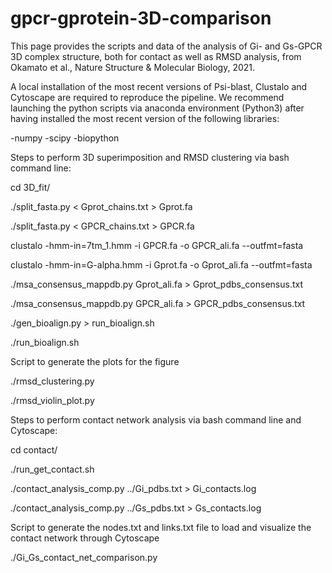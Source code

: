 # gpcr-gprotein-3D-comparison

This page provides the scripts and data of the analysis of Gi- and Gs-GPCR 3D complex structure, both for contact as well as RMSD analysis, from Okamato et al., Nature Structure & Molecular Biology, 2021.


A local installation of the most recent versions of Psi-blast, Clustalo and Cytoscape are required to reproduce the pipeline.
We recommend launching the python scripts via anaconda environment (Python3) after having installed the most recent version of the following libraries:

-numpy
-scipy
-biopython


Steps to perform 3D superimposition and RMSD clustering via bash command line:

cd 3D_fit/

./split_fasta.py < Gprot_chains.txt > Gprot.fa

./split_fasta.py < GPCR_chains.txt > GPCR.fa

clustalo -hmm-in=7tm_1.hmm -i GPCR.fa -o GPCR_ali.fa --outfmt=fasta

clustalo -hmm-in=G-alpha.hmm -i Gprot.fa -o Gprot_ali.fa --outfmt=fasta

./msa_consensus_mappdb.py Gprot_ali.fa > Gprot_pdbs_consensus.txt 

./msa_consensus_mappdb.py GPCR_ali.fa > GPCR_pdbs_consensus.txt 

./gen_bioalign.py > run_bioalign.sh 

./run_bioalign.sh

Script to generate the plots for the figure

./rmsd_clustering.py

./rmsd_violin_plot.py


Steps to perform contact network analysis via bash command line and Cytoscape:


cd contact/

./run_get_contact.sh

./contact_analysis_comp.py ../Gi_pdbs.txt > Gi_contacts.log

./contact_analysis_comp.py ../Gs_pdbs.txt > Gs_contacts.log


Script to generate the nodes.txt and links.txt file to load and visualize the contact network through Cytoscape

./Gi_Gs_contact_net_comparison.py



